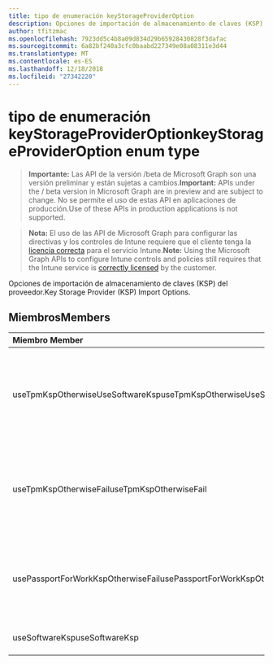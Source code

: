 ```yaml
---
title: tipo de enumeración keyStorageProviderOption
description: Opciones de importación de almacenamiento de claves (KSP) del proveedor.
author: tfitzmac
ms.openlocfilehash: 7923dd5c4b8a09d834d29b65928430828f3dafac
ms.sourcegitcommit: 6a82bf240a3cfc0baabd227349e08a08311e3d44
ms.translationtype: MT
ms.contentlocale: es-ES
ms.lasthandoff: 12/18/2018
ms.locfileid: "27342220"
---
```

# <a name="keystorageprovideroption-enum-type"></a><span data-ttu-id="35965-103">tipo de enumeración keyStorageProviderOption</span><span class="sxs-lookup"><span data-stu-id="35965-103">keyStorageProviderOption enum type</span></span>

> <span data-ttu-id="35965-104">**Importante:** Las API de la versión /beta de Microsoft Graph son una versión preliminar y están sujetas a cambios.</span><span class="sxs-lookup"><span data-stu-id="35965-104">**Important:** APIs under the / beta version in Microsoft Graph are in preview and are subject to change.</span></span> <span data-ttu-id="35965-105">No se permite el uso de estas API en aplicaciones de producción.</span><span class="sxs-lookup"><span data-stu-id="35965-105">Use of these APIs in production applications is not supported.</span></span>

> <span data-ttu-id="35965-106">**Nota:** El uso de las API de Microsoft Graph para configurar las directivas y los controles de Intune requiere que el cliente tenga la [licencia correcta](https://go.microsoft.com/fwlink/?linkid=839381) para el servicio Intune.</span><span class="sxs-lookup"><span data-stu-id="35965-106">**Note:** Using the Microsoft Graph APIs to configure Intune controls and policies still requires that the Intune service is [correctly licensed](https://go.microsoft.com/fwlink/?linkid=839381) by the customer.</span></span>

<span data-ttu-id="35965-107">Opciones de importación de almacenamiento de claves (KSP) del proveedor.</span><span class="sxs-lookup"><span data-stu-id="35965-107">Key Storage Provider (KSP) Import Options.</span></span>
## <a name="members"></a><span data-ttu-id="35965-108">Miembros</span><span class="sxs-lookup"><span data-stu-id="35965-108">Members</span></span>
|<span data-ttu-id="35965-109">Miembro	</span><span class="sxs-lookup"><span data-stu-id="35965-109">Member</span></span>|<span data-ttu-id="35965-110">Valor</span><span class="sxs-lookup"><span data-stu-id="35965-110">Value</span></span>|<span data-ttu-id="35965-111">Descripción</span><span class="sxs-lookup"><span data-stu-id="35965-111">Description</span></span>|
|:---|:---|:---|
|<span data-ttu-id="35965-112">useTpmKspOtherwiseUseSoftwareKsp</span><span class="sxs-lookup"><span data-stu-id="35965-112">useTpmKspOtherwiseUseSoftwareKsp</span></span>|<span data-ttu-id="35965-113">0</span><span class="sxs-lookup"><span data-stu-id="35965-113">0</span></span>|<span data-ttu-id="35965-114">Importar a Trusted Platform Module (TPM) KSP si está presente, en caso contrario, importar a Software KSP.</span><span class="sxs-lookup"><span data-stu-id="35965-114">Import to Trusted Platform Module (TPM) KSP if present, otherwise import to Software KSP.</span></span>|
|<span data-ttu-id="35965-115">useTpmKspOtherwiseFail</span><span class="sxs-lookup"><span data-stu-id="35965-115">useTpmKspOtherwiseFail</span></span>|<span data-ttu-id="35965-116">1</span><span class="sxs-lookup"><span data-stu-id="35965-116">1</span></span>|<span data-ttu-id="35965-117">En caso contrario, producirá un error en la importación a Trusted Platform Module (TPM) KSP si está presente.</span><span class="sxs-lookup"><span data-stu-id="35965-117">Import to Trusted Platform Module (TPM) KSP if present, otherwise fail.</span></span>|
|<span data-ttu-id="35965-118">usePassportForWorkKspOtherwiseFail</span><span class="sxs-lookup"><span data-stu-id="35965-118">usePassportForWorkKspOtherwiseFail</span></span>|<span data-ttu-id="35965-119">2</span><span class="sxs-lookup"><span data-stu-id="35965-119">2</span></span>|<span data-ttu-id="35965-120">Importar a la cuenta de Passport para el trabajo KSP si está disponible, en caso contrario, producirá un error.</span><span class="sxs-lookup"><span data-stu-id="35965-120">Import to Passport for work KSP if available, otherwise fail.</span></span>|
|<span data-ttu-id="35965-121">useSoftwareKsp</span><span class="sxs-lookup"><span data-stu-id="35965-121">useSoftwareKsp</span></span>|<span data-ttu-id="35965-122">3</span><span class="sxs-lookup"><span data-stu-id="35965-122">3</span></span>|<span data-ttu-id="35965-123">Importación a Software KSP.</span><span class="sxs-lookup"><span data-stu-id="35965-123">Import to Software KSP.</span></span>|





